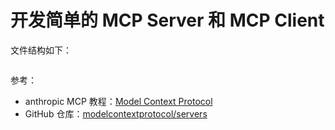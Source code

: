 # 开发简单的 MCP Server 和 MCP Client

文件结构如下：

```

```


参考：

- anthropic MCP 教程：[Model Context Protocol](https://modelcontextprotocol.io/)
- GitHub 仓库：[modelcontextprotocol/servers](https://github.com/modelcontextprotocol/servers)
